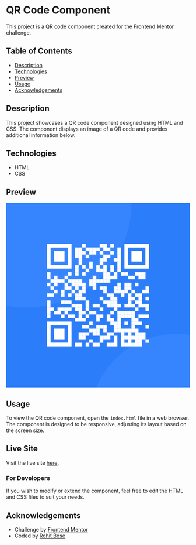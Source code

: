 # QR Code Component

This project is a QR code component created for the Frontend Mentor challenge.

## Table of Contents

- [Description](#description)
- [Technologies](#technologies)
- [Preview](#preview)
- [Usage](#usage)
- [Acknowledgements](#acknowledgements)

## Description

This project showcases a QR code component designed using HTML and CSS. The component displays an image of a QR code and provides additional information below.

## Technologies

- HTML
- CSS

## Preview

![QR Code Component Preview](./images/image-qr-code.png)

## Usage

To view the QR code component, open the `index.html` file in a web browser. The component is designed to be responsive, adjusting its layout based on the screen size.

## Live Site
Visit the live site [here](https://rohit-130se.github.io/QR-Code-Component---Frontend-Mentor-Challenge-Solution/).

### For Developers

If you wish to modify or extend the component, feel free to edit the HTML and CSS files to suit your needs.

## Acknowledgements

- Challenge by [Frontend Mentor](https://www.frontendmentor.io?ref=challenge)
- Coded by [Rohit Bose](https://github.com/ROHIT-130SE)
